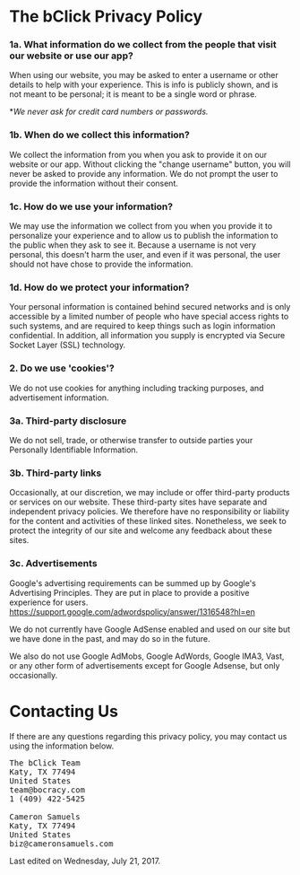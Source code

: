 # The bClick Privacy Policy
### 1a. **What information do we collect from the people that visit our website or use our app?**
When using our website, you may be asked to enter a username or other details to help with your experience. This is info is publicly shown, and is not meant to be personal; it is meant to be a single word or phrase.

\**We never ask for credit card numbers or passwords.*
### 1b. **When do we collect this information?**
We collect the information from you when you ask to provide it on our website or our app. Without clicking the "change username" button, you will never be asked to provide any information. We do not prompt the user to provide the information without their consent.
### 1c. **How do we use your information?**
We may use the information we collect from you when you provide it to personalize your experience and to allow us to publish the information to the public when they ask to see it. Because a username is not very personal, this doesn't harm the user, and even if it was personal, the user should not have chose to provide the information.
### 1d. **How do we protect your information?**
Your personal information is contained behind secured networks and is only accessible by a limited number of people who have special access rights to such systems, and are required to keep things such as login information confidential. In addition, all information you supply is encrypted via Secure Socket Layer (SSL) technology.
### 2\. **Do we use 'cookies'?**
We do not use cookies for anything including tracking purposes, and advertisement information.
### 3a. **Third-party disclosure**
We do not sell, trade, or otherwise transfer to outside parties your Personally Identifiable Information.
### 3b. **Third-party links**
Occasionally, at our discretion, we may include or offer third-party products or services on our website. These third-party sites have separate and independent privacy policies. We therefore have no responsibility or liability for the content and activities of these linked sites. Nonetheless, we seek to protect the integrity of our site and welcome any feedback about these sites.
### 3c. **Advertisements**
Google's advertising requirements can be summed up by Google's Advertising Principles. They are put in place to provide a positive experience for users. https://support.google.com/adwordspolicy/answer/1316548?hl=en 

We do not currently have Google AdSense enabled and used on our site but we have done in the past, and may do so in the future.

We also do not use Google AdMobs, Google AdWords, Google IMA3, Vast, or any other form of advertisements except for Google Adsense, but only occasionally.
# Contacting Us
If there are any questions regarding this privacy policy, you may contact us using the information below.
<pre>
The bClick Team
Katy, TX 77494
United States
team@bocracy.com
1 (409) 422-5425

Cameron Samuels
Katy, TX 77494
United States
biz@cameronsamuels.com
</pre>
Last edited on Wednesday, July 21, 2017.

